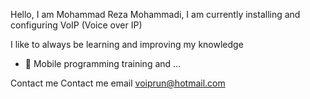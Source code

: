 Hello, I am Mohammad Reza Mohammadi, I am currently installing and configuring VoIP (Voice over IP)

I like to always be learning and improving my knowledge
- 🌱 Mobile programming training and ...


Contact me Contact me email
voiprun@hotmail.com


<!---
itechnology708/itechnology708 is a ✨ special ✨ repository because its `README.md` (this file) appears on your GitHub profile.
You can click the Preview link to take a look at your changes.
--->
